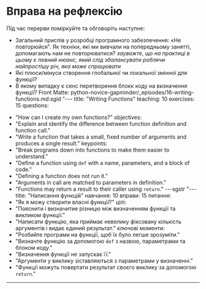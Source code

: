 # Вправа на рефлексію

Під час перерви поміркуйте та обговоріть наступне:
* Загальний приспів у розробці програмного забезпечення: «Не повторюйся". Як  техніки, які ми вивчали на попередньому
занятті, допомагають нам не повторюватися? _зауважте, що на практиці в цьому є певний нюанс, який слід збалансувати
роблячи найпростішу річ, яка може спрацювати_
* Які плюси/мінуси створення глобальної чи локальної змінної для функції? 
* В якому випадку є сенс перетворення блокк коду на визначення функції? Front Matte: python-novice-gapminder/_episodes/16-writing-functions.md:sgid "---
title: "Writing Functions"
teaching: 10
exercises: 15
questions:
- "How can I create my own functions?"
objectives:
- "Explain and identify the difference between function definition and function call."
- "Write a function that takes a small, fixed number of arguments and produces a single result."
keypoints:
- "Break programs down into functions to make them easier to understand."
- "Define a function using `def` with a name, parameters, and a block of code."
- "Defining a function does not run it."
- "Arguments in call are matched to parameters in definition."
- "Functions may return a result to their caller using `return`."
---sgstr "---
title: "Написання функцій"
навчання: 10
вправи: 15
питання:
- "Як я можу створити власні функції?"
цілі:
- "Пояснити і визначитие різницю між визначенням функції та викликом функції."
- "Написати функцію, яка приймає невелику фіксовану кількість аргументів і видає єдиний результат."
ключові моменти:
- "Розбийте програми на функції, щоб їх було легше зрозуміти."
- "Визначте функцію за допомогою `def` з назвою, параметрами та блоком коду."
- "Визначення функції не запускає її."
- "Аргументи у виклику зіставляються з параметрами у визначенні."
- "Функції можуть повертати результат своєго виклику за допомогою `return`."
---

